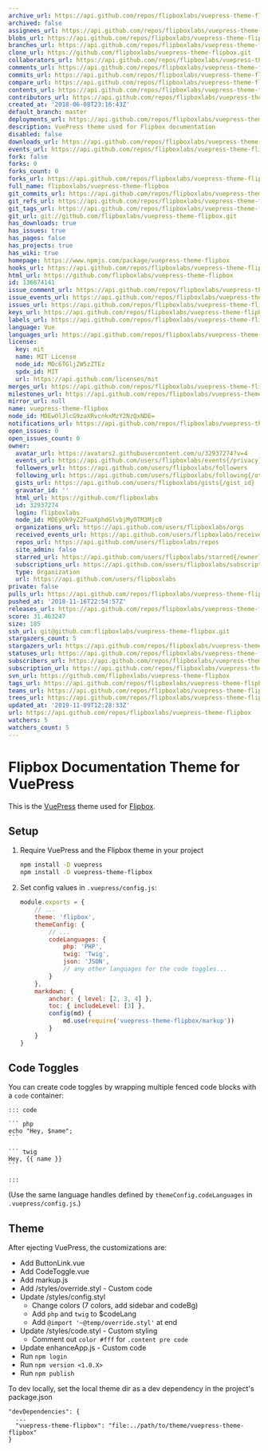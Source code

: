 ```yaml
---
archive_url: https://api.github.com/repos/flipboxlabs/vuepress-theme-flipbox/{archive_format}{/ref}
archived: false
assignees_url: https://api.github.com/repos/flipboxlabs/vuepress-theme-flipbox/assignees{/user}
blobs_url: https://api.github.com/repos/flipboxlabs/vuepress-theme-flipbox/git/blobs{/sha}
branches_url: https://api.github.com/repos/flipboxlabs/vuepress-theme-flipbox/branches{/branch}
clone_url: https://github.com/flipboxlabs/vuepress-theme-flipbox.git
collaborators_url: https://api.github.com/repos/flipboxlabs/vuepress-theme-flipbox/collaborators{/collaborator}
comments_url: https://api.github.com/repos/flipboxlabs/vuepress-theme-flipbox/comments{/number}
commits_url: https://api.github.com/repos/flipboxlabs/vuepress-theme-flipbox/commits{/sha}
compare_url: https://api.github.com/repos/flipboxlabs/vuepress-theme-flipbox/compare/{base}...{head}
contents_url: https://api.github.com/repos/flipboxlabs/vuepress-theme-flipbox/contents/{+path}
contributors_url: https://api.github.com/repos/flipboxlabs/vuepress-theme-flipbox/contributors
created_at: '2018-06-08T23:16:43Z'
default_branch: master
deployments_url: https://api.github.com/repos/flipboxlabs/vuepress-theme-flipbox/deployments
description: VuePress theme used for Flipbox documentation
disabled: false
downloads_url: https://api.github.com/repos/flipboxlabs/vuepress-theme-flipbox/downloads
events_url: https://api.github.com/repos/flipboxlabs/vuepress-theme-flipbox/events
fork: false
forks: 0
forks_count: 0
forks_url: https://api.github.com/repos/flipboxlabs/vuepress-theme-flipbox/forks
full_name: flipboxlabs/vuepress-theme-flipbox
git_commits_url: https://api.github.com/repos/flipboxlabs/vuepress-theme-flipbox/git/commits{/sha}
git_refs_url: https://api.github.com/repos/flipboxlabs/vuepress-theme-flipbox/git/refs{/sha}
git_tags_url: https://api.github.com/repos/flipboxlabs/vuepress-theme-flipbox/git/tags{/sha}
git_url: git://github.com/flipboxlabs/vuepress-theme-flipbox.git
has_downloads: true
has_issues: true
has_pages: false
has_projects: true
has_wiki: true
homepage: https://www.npmjs.com/package/vuepress-theme-flipbox
hooks_url: https://api.github.com/repos/flipboxlabs/vuepress-theme-flipbox/hooks
html_url: https://github.com/flipboxlabs/vuepress-theme-flipbox
id: 136674141
issue_comment_url: https://api.github.com/repos/flipboxlabs/vuepress-theme-flipbox/issues/comments{/number}
issue_events_url: https://api.github.com/repos/flipboxlabs/vuepress-theme-flipbox/issues/events{/number}
issues_url: https://api.github.com/repos/flipboxlabs/vuepress-theme-flipbox/issues{/number}
keys_url: https://api.github.com/repos/flipboxlabs/vuepress-theme-flipbox/keys{/key_id}
labels_url: https://api.github.com/repos/flipboxlabs/vuepress-theme-flipbox/labels{/name}
language: Vue
languages_url: https://api.github.com/repos/flipboxlabs/vuepress-theme-flipbox/languages
license:
  key: mit
  name: MIT License
  node_id: MDc6TGljZW5zZTEz
  spdx_id: MIT
  url: https://api.github.com/licenses/mit
merges_url: https://api.github.com/repos/flipboxlabs/vuepress-theme-flipbox/merges
milestones_url: https://api.github.com/repos/flipboxlabs/vuepress-theme-flipbox/milestones{/number}
mirror_url: null
name: vuepress-theme-flipbox
node_id: MDEwOlJlcG9zaXRvcnkxMzY2NzQxNDE=
notifications_url: https://api.github.com/repos/flipboxlabs/vuepress-theme-flipbox/notifications{?since,all,participating}
open_issues: 0
open_issues_count: 0
owner:
  avatar_url: https://avatars2.githubusercontent.com/u/32937274?v=4
  events_url: https://api.github.com/users/flipboxlabs/events{/privacy}
  followers_url: https://api.github.com/users/flipboxlabs/followers
  following_url: https://api.github.com/users/flipboxlabs/following{/other_user}
  gists_url: https://api.github.com/users/flipboxlabs/gists{/gist_id}
  gravatar_id: ''
  html_url: https://github.com/flipboxlabs
  id: 32937274
  login: flipboxlabs
  node_id: MDEyOk9yZ2FuaXphdGlvbjMyOTM3Mjc0
  organizations_url: https://api.github.com/users/flipboxlabs/orgs
  received_events_url: https://api.github.com/users/flipboxlabs/received_events
  repos_url: https://api.github.com/users/flipboxlabs/repos
  site_admin: false
  starred_url: https://api.github.com/users/flipboxlabs/starred{/owner}{/repo}
  subscriptions_url: https://api.github.com/users/flipboxlabs/subscriptions
  type: Organization
  url: https://api.github.com/users/flipboxlabs
private: false
pulls_url: https://api.github.com/repos/flipboxlabs/vuepress-theme-flipbox/pulls{/number}
pushed_at: '2018-11-16T22:54:57Z'
releases_url: https://api.github.com/repos/flipboxlabs/vuepress-theme-flipbox/releases{/id}
score: 31.463247
size: 185
ssh_url: git@github.com:flipboxlabs/vuepress-theme-flipbox.git
stargazers_count: 5
stargazers_url: https://api.github.com/repos/flipboxlabs/vuepress-theme-flipbox/stargazers
statuses_url: https://api.github.com/repos/flipboxlabs/vuepress-theme-flipbox/statuses/{sha}
subscribers_url: https://api.github.com/repos/flipboxlabs/vuepress-theme-flipbox/subscribers
subscription_url: https://api.github.com/repos/flipboxlabs/vuepress-theme-flipbox/subscription
svn_url: https://github.com/flipboxlabs/vuepress-theme-flipbox
tags_url: https://api.github.com/repos/flipboxlabs/vuepress-theme-flipbox/tags
teams_url: https://api.github.com/repos/flipboxlabs/vuepress-theme-flipbox/teams
trees_url: https://api.github.com/repos/flipboxlabs/vuepress-theme-flipbox/git/trees{/sha}
updated_at: '2019-11-09T12:28:33Z'
url: https://api.github.com/repos/flipboxlabs/vuepress-theme-flipbox
watchers: 5
watchers_count: 5
---
```


# Flipbox Documentation Theme for VuePress

This is the [VuePress](https://v0.vuepress.vuejs.org/) theme used for [Flipbox](https://flipboxdigital.com/).

## Setup

1. Require VuePress and the Flipbox theme in your project
    ```bash
    npm install -D vuepress
    npm install -D vuepress-theme-flipbox
    ```
    
2. Set config values in `.vuepress/config.js`:
    ```js
    module.exports = {
        // ...
        theme: 'flipbox',
        themeConfig: {
            // ...
            codeLanguages: {
                php: 'PHP',
                twig: 'Twig',
                json: 'JSON',
                // any other languages for the code toggles...
            }
        },
        markdown: {
            anchor: { level: [2, 3, 4] },
            toc: { includeLevel: [3] },
            config(md) {
                md.use(require('vuepress-theme-flipbox/markup'))
            }
        }
    }
    ```

## Code Toggles

You can create code toggles by wrapping multiple fenced code blocks with a `code` container:

    ::: code
    
    ``` php
    echo "Hey, $name";
    ```
    
    ``` twig
    Hey, {{ name }}
    ```
    
    :::

(Use the same language handles defined by `themeConfig.codeLanguages` in `.vuepress/config.js`.)

## Theme

After ejecting VuePress, the customizations are:

- Add ButtonLink.vue
- Add CodeToggle.vue
- Add markup.js
- Add /styles/override.styl - Custom code
- Update /styles/config.styl
  - Change colors (7 colors, add sidebar and codeBg)
  - Add `php` and `twig` to $codeLang
  - Add `@import '~@temp/override.styl'` at end
- Update /styles/code.styl - Custom styling
  - Comment out `color #fff` for `.content pre code`
- Update enhanceApp.js - Custom code
- Run `npm login`
- Run `npm version <1.0.X>`
- Run `npm publish`

To dev locally, set the local theme dir as a dev dependency in the project's package.json

    "devDependencies": {
      ...
      "vuepress-theme-flipbox": "file:../path/to/theme/vuepress-theme-flipbox"
    }